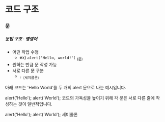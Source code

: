 코드 구조
========

### 문

##### 문법 구조 · 명령어
- 어떤 작업 수행
  - ex&#41; `alert('Hello, world!')` <sub>(문)</sub>
- 원하는 만큼 문 작성 가능
- 서로 다른 문 구분
  - `;` <sub>(세미콜론)</sub>

아래 코드는 'Hello World’를 두 개의 alert 문으로 나눈 예시입니다.

alert('Hello'); alert('World');
코드의 가독성을 높이기 위해 각 문은 서로 다른 줄에 작성하는 것이 일반적입니다.

alert('Hello');
alert('World');
세미콜론